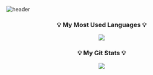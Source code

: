 ![header](https://capsule-render.vercel.app/api?type=wave&color=auto&height=300&section=header&text=capsule%20render&fontSize=90)

<h3 align="center">💡 My Most Used Languages 💡</h3>
<p align="center">
  <a href="https://github.com/${chaeHaram}">
    <img align="center" src="https://github-readme-stats.vercel.app/api/top-langs/?username=${chaeHaram}&layout=compact&show_owner=${ture}&hide_title=${ture}&theme=${nord}" />
  </a>
</p>
<h3 align="center">💡 My Git Stats 💡</h3>
<p align="center">
  <a href="https://github.com/${chaeHaram}">
    <img align="center" src="https://github-readme-stats.vercel.app/api?username=${chaeHaram}&hide_title=${ture}&include_all_commits=${ture}&theme=${nord}" />
  </a>
</p>
